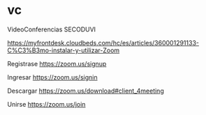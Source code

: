 # vc
VideoConferencias SECODUVI

https://myfrontdesk.cloudbeds.com/hc/es/articles/360001291133-C%C3%B3mo-instalar-y-utilizar-Zoom

Registrase
https://zoom.us/signup

Ingresar
https://zoom.us/signin

Descargar
https://zoom.us/download#client_4meeting

Unirse
https://zoom.us/join


